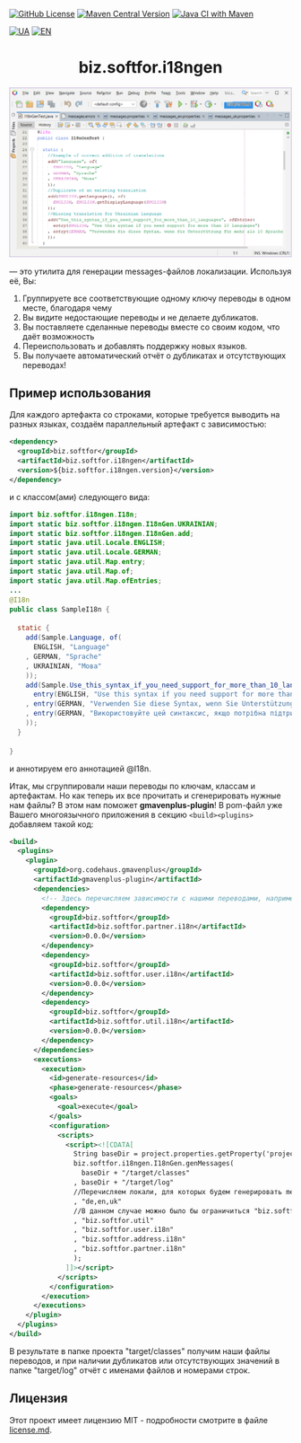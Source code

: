 [![GitHub License](https://img.shields.io/github/license/ovsyannykov/biz.softfor.i18ngen)](license.md)
[![Maven Central Version](https://img.shields.io/maven-central/v/biz.softfor/biz.softfor.spring.i18ngen)](https://mvnrepository.com/artifact/biz.softfor/biz.softfor.spring.i18ngen)
[![Java CI with Maven](https://github.com/ovsyannykov/biz.softfor.i18ngen/actions/workflows/maven.yml/badge.svg)](https://github.com/ovsyannykov/biz.softfor.i18ngen/actions/workflows/maven.yml)

[![UA](https://img.shields.io/badge/UA-yellow)](readme.ua.md)
[![EN](https://img.shields.io/badge/EN-blue)](readme.md)

<h1 align="center">biz.softfor.i18ngen</h1>

![Сгенерируй это!](readme.png)

— это утилита для генерации messages-файлов локализации. Используя её, Вы:
1. Группируете все соответствующие одному ключу переводы в одном месте,
благодаря чему
2. Вы видите недостающие переводы и не делаете дубликатов.
3. Вы поставляете сделанные переводы вместе со своим кодом, что даёт возможность
4. Переиспользовать и добавлять поддержку новых языков.
5. Вы получаете автоматический отчёт о дубликатах и отсутствующих переводах!

## Пример использования

Для каждого артефакта со строками, которые требуется выводить на разных языках,
создаём параллельный артефакт с зависимостью:
```xml
<dependency>
  <groupId>biz.softfor</groupId>
  <artifactId>biz.softfor.i18ngen</artifactId>
  <version>${biz.softfor.i18ngen.version}</version>
</dependency>
```
и с классом(ами) следующего вида:
```java
import biz.softfor.i18ngen.I18n;
import static biz.softfor.i18ngen.I18nGen.UKRAINIAN;
import static biz.softfor.i18ngen.I18nGen.add;
import static java.util.Locale.ENGLISH;
import static java.util.Locale.GERMAN;
import static java.util.Map.entry;
import static java.util.Map.of;
import static java.util.Map.ofEntries;
...
@I18n
public class SampleI18n {

  static {
    add(Sample.Language, of(
      ENGLISH, "Language"
    , GERMAN, "Sprache"
    , UKRAINIAN, "Мова"
    ));
    add(Sample.Use_this_syntax_if_you_need_support_for_more_than_10_languages, ofEntries(
      entry(ENGLISH, "Use this syntax if you need support for more than 10 languages")
    , entry(GERMAN, "Verwenden Sie diese Syntax, wenn Sie Unterstützung für mehr als 10 Sprachen benötigen")
    , entry(GERMAN, "Використовуйте цей синтаксис, якщо потрібна підтримка понад 10 мов")
    ));
  }

}
```
и аннотируем его аннотацией @I18n.

Итак, мы сгруппировали наши переводы по ключам, классам и артефактам. Но как
теперь их все прочитать и сгенерировать нужные нам файлы? В этом нам поможет
**gmavenplus-plugin**! В pom-файл уже Вашего многоязычного приложения
в секцию ```<build><plugins>``` добавляем такой код:
```xml
<build>
  <plugins>
    <plugin>
      <groupId>org.codehaus.gmavenplus</groupId>
      <artifactId>gmavenplus-plugin</artifactId>
      <dependencies>
        <!-- Здесь перечисляем зависимости с нашими переводами, например: -->
        <dependency>
          <groupId>biz.softfor</groupId>
          <artifactId>biz.softfor.partner.i18n</artifactId>
          <version>0.0.0</version>
        </dependency>
        <dependency>
          <groupId>biz.softfor</groupId>
          <artifactId>biz.softfor.user.i18n</artifactId>
          <version>0.0.0</version>
        </dependency>
        <dependency>
          <groupId>biz.softfor</groupId>
          <artifactId>biz.softfor.util.i18n</artifactId>
          <version>0.0.0</version>
        </dependency>
      </dependencies>
      <executions>
        <execution>
          <id>generate-resources</id>
          <phase>generate-resources</phase>
          <goals>
            <goal>execute</goal>
          </goals>
          <configuration>
            <scripts>
              <script><![CDATA[
                String baseDir = project.properties.getProperty('project.basedir').replace('\\','/');
                biz.softfor.i18ngen.I18nGen.genMessages(
                  baseDir + "/target/classes"
                , baseDir + "/target/log"
                //Перечисляем локали, для которых будем генерировать messages*.properties файлы. Первая локаль - локаль по умолчанию.
                , "de,en,uk"
                //В данном случае можно было бы ограничиться "biz.softfor", но в целях демонстрации перечислим пакеты с аннотированными @I18n классами:
                , "biz.softfor.util"
                , "biz.softfor.user.i18n"
                , "biz.softfor.address.i18n"
                , "biz.softfor.partner.i18n"
                );
              ]]></script>
            </scripts>
          </configuration>
        </execution>
      </executions>
    </plugin>      
  </plugins>
</build>
```
В результате в папке проекта "target/classes" получим наши файлы переводов, и
при наличии дубликатов или отсутствующих значений в папке "target/log" отчёт
с именами файлов и номерами строк.

## Лицензия

Этот проект имеет лицензию MIT - подробности смотрите в файле [license.md](license.md).
